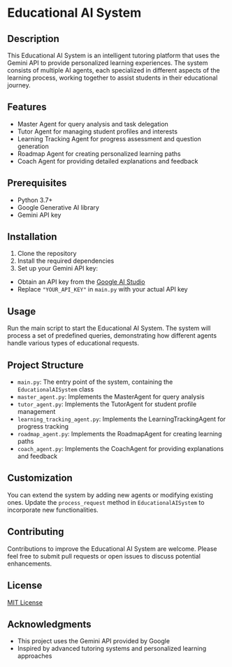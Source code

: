 # Educational AI System

## Description
This Educational AI System is an intelligent tutoring platform that uses the Gemini API to provide personalized learning experiences. The system consists of multiple AI agents, each specialized in different aspects of the learning process, working together to assist students in their educational journey.

## Features
- Master Agent for query analysis and task delegation
- Tutor Agent for managing student profiles and interests
- Learning Tracking Agent for progress assessment and question generation
- Roadmap Agent for creating personalized learning paths
- Coach Agent for providing detailed explanations and feedback

## Prerequisites
- Python 3.7+
- Google Generative AI library
- Gemini API key

## Installation
1. Clone the repository
2. Install the required dependencies
3. Set up your Gemini API key:
- Obtain an API key from the [Google AI Studio](https://makersuite.google.com/app/apikey)
- Replace `"YOUR_API_KEY"` in `main.py` with your actual API key

## Usage
Run the main script to start the Educational AI System.
The system will process a set of predefined queries, demonstrating how different agents handle various types of educational requests.

## Project Structure
- `main.py`: The entry point of the system, containing the `EducationalAISystem` class
- `master_agent.py`: Implements the MasterAgent for query analysis
- `tutor_agent.py`: Implements the TutorAgent for student profile management
- `learning_tracking_agent.py`: Implements the LearningTrackingAgent for progress tracking
- `roadmap_agent.py`: Implements the RoadmapAgent for creating learning paths
- `coach_agent.py`: Implements the CoachAgent for providing explanations and feedback

## Customization
You can extend the system by adding new agents or modifying existing ones. Update the `process_request` method in `EducationalAISystem` to incorporate new functionalities.

## Contributing
Contributions to improve the Educational AI System are welcome. Please feel free to submit pull requests or open issues to discuss potential enhancements.

## License
[MIT License](LICENSE)

## Acknowledgments
- This project uses the Gemini API provided by Google    
- Inspired by advanced tutoring systems and personalized learning approaches
